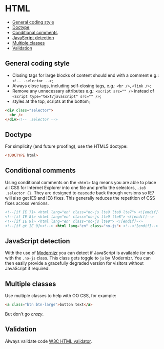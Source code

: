 # HTML

- [General coding style](#general-coding-style)
- [Doctype](#doctype)
- [Conditional comments](#conditional-comments)
- [JavaScript detection](#javascript-detection)
- [Multiple classes](#multiple-classes)
- [Validation](#validation)

## General coding style

- Closing tags for large blocks of content should end with a comment e.g.: `<!-- .selector -->`;
- Always close tags, including self-closing tags, e.g.: `<br />`, `<link />`;
- Remove any unnecessary attributes e.g.: `<script src="" />` instead of `<script type="text/javascript" src="" />`;
- styles at the top, scripts at the bottom;

```html
<div class="selector">
  <br />
</div><!-- .selector -->
```

## Doctype

For simplicity (and future proofing), use the HTML5 doctype:

```html
<!DOCTYPE html>
```

## Conditional comments

Using conditional comments on the `<html>` tag means you are able to place all CSS for Internet Explorer into one file and prefix the selectors, `.ie8 .selector {}`.
They are designed to cascade back through versions so IE7 will also get IE9 and IE8 fixes. This generally reduces the repetition of CSS fixes across versions.

```html
<!--[if IE 7]> <html lang="en" class="no-js lte9 lte8 lte7"> <![endif]-->
<!--[if IE 8]> <html lang="en" class="no-js lte9 lte8"> <![endif]-->
<!--[if IE 9]> <html lang="en" class="no-js lte9"> <![endif]-->
<!--[if gt IE 9]><!--> <html lang="en" class="no-js"> <!--<![endif]-->
```

## JavaScript detection

With the use of [Modernizr](http://modernizr.com/) you can detect if JavaScript is available (or not) with the `.no-js` class. This class gets toggle to `js` by Modernizr.
You can then easily provide a gracefully degraded version for visitors without JavaScript if required.

## Multiple classes

Use multiple classes to help with OO CSS, for example:

```html
<a class="btn btn-large">button text</a>
```

But don't go *crazy*.

## Validation

Always validate code [W3C HTML validator](http://validator.w3.org).
